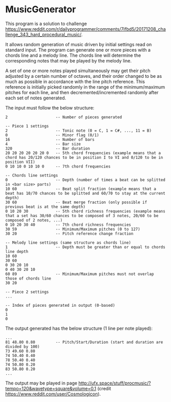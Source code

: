 # MusicGenerator

This program is a solution to challenge https://www.reddit.com/r/dailyprogrammer/comments/7ifbd5/20171208_challenge_343_hard_procedural_music/.

It allows random generation of music driven by initial settings read on standard input. The program can generate one or more pieces with a chords line and a melody line. The chords line will determine the corresponding notes that may be played by the melody line.

A set of one or more notes played simultaneously may get their pitch adjusted by a certain number of octaves, and their order changed to be as much as possible in accordance with the line pitch reference. This reference is initially picked randomly in the range of the minimum/maximum pitches for each line, and then decremented/incremented randomly after each set of notes generated.

The input must follow the below structure:
```
2                     -- Number of pieces generated

-- Piece 1 settings
2                     -- Tonic note (0 = C, 1 = C#, ..., 11 = B)                        
0                     -- Minor flag (0/1)
16                    -- Number of bars
4                     -- Bar size
320                   -- Bar duration
20 20 20 20 20 20 0   -- 5th chord frequencies (example means that a chord has 20/120 chances to be in position I to VI and 0/120 to be in position VII)
0 10 10 0 10 10 0     -- 7th chord frequencies

-- Chords line settings
0                     -- Depth (number of times a beat can be splitted in <bar size> parts)
10 60                 -- Beat split fraction (example means that a beat has 10/70 chances to be splitted and 60/70 to stay at the current depth)
30 60                 -- Beat merge fraction (only possible if previous beat is at the same depth)
0 10 20 30            -- 5th chord richness frequencies (example means that a set has 30/60 chances to be composed of 3 notes, 20/60 to be composed of 2 notes, ...)
0 10 20 30 40         -- 7th chord richness frequencies
30 59                 -- Minimum/Maximum pitches (0 to 127)
30 20                 -- Pitch reference change fraction

-- Melody line settings (same structure as chords line)
1                     -- Depth must be greater than or equal to chords line depth
10 60
30 60
0 30 20 10
0 40 30 20 10
60 89                 -- Minimum/Maximum pitches must not overlap those of chords line
30 20

-- Piece 2 settings
...

-- Index of pieces generated in output (0-based)
0
1
0
```
The output generated has the below structure (1 line per note played):
```
...
81 48.80 0.80         -- Pitch/Start/Duration (start and duration are divided by 100)
73 49.60 0.80
74 50.40 0.40
78 50.40 0.40
74 50.80 0.20
83 50.80 0.20
...
```
The output may be played in page http://ufx.space/stuff/procmusic/?tempo=120&wavetype=square&volume=0.1 (credit https://www.reddit.com/user/Cosmologicon).
